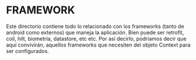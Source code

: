 # FRAMEWORK

Este directorio contiene todo lo relacionado con los frameworks (tanto de android como externos)
que maneja la aplicación. Bien puede ser retrofit, coil, hilt, biometría, datastore, etc etc.
Por así decirlo, podriamos decir que aquí convivirán, aquellos frameworks que necesiten 
del objeto Context para ser configurados.